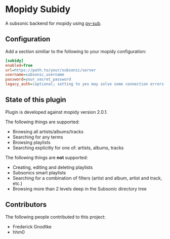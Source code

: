 # Mopidy Subidy

A subsonic backend for mopidy using [py-sub](https://github.com/crustymonkey/py-sonic).

## Configuration

Add a section similiar to the following to your mopidy configuration:

```ini
[subidy]
enabled=True
url=https://path.to/your/subsonic/server
username=subsonic_username
password=your_secret_password
legacy_auth=(optional; setting to yes may solve some connection errors)
```

## State of this plugin

Plugin is developed against mopidy version 2.0.1.

The following things are supported:

 * Browsing all artists/albums/tracks
 * Searching for any terms
 * Browsing playlists
 * Searching explicitly for one of: artists, albums, tracks

The following things are **not** supported:

  * Creating, editing and deleting playlists
  * Subsonics smart playlists
  * Searching for a combination of filters (artist and album, artist and track, etc.)
  * Browsing more than 2 levels deep in the Subsonic directory tree

## Contributors

The following people contributed to this project:
 - Frederick Gnodtke
 - hhm0

